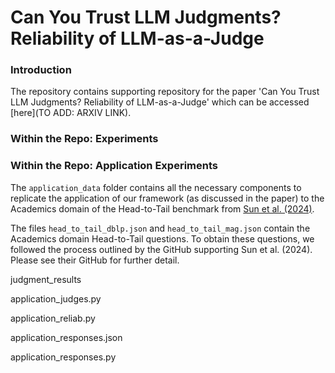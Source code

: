 # Can You Trust LLM Judgments? Reliability of LLM-as-a-Judge
### Introduction
The repository contains supporting repository for the paper 'Can You Trust LLM Judgments? Reliability of LLM-as-a-Judge' which can be accessed [here](TO ADD: ARXIV LINK).

### Within the Repo: Experiments

### Within the Repo: Application Experiments 

The `application_data` folder contains all the necessary components to replicate the application of our framework (as discussed in the paper) to the Academics domain of the Head-to-Tail benchmark from [Sun et al. (2024)](https://aclanthology.org/2024.naacl-long.18.pdf). 

The files `head_to_tail_dblp.json` and `head_to_tail_mag.json` contain the Academics domain Head-to-Tail questions. To obtain these questions, we followed the process outlined by the GitHub supporting Sun et al. (2024). Please see their GitHub for further detail.

judgment_results

application_judges.py

application_reliab.py

application_responses.json

application_responses.py

